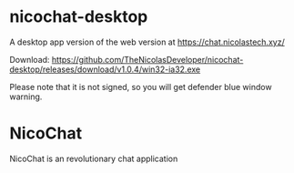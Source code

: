 # nicochat-desktop

A desktop app version of the web version at https://chat.nicolastech.xyz/


Download: 
https://github.com/TheNicolasDeveloper/nicochat-desktop/releases/download/v1.0.4/win32-ia32.exe

Please note that it is not signed, so you will get defender blue window warning.


# NicoChat
NicoChat is an revolutionary chat application
